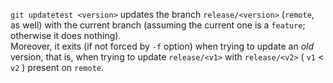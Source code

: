 ```git updatetest <version>``` updates the branch ```release/<version>``` (```remote```, as well) with the current branch (assuming the current one is a ```feature```; otherwise it does nothing).<br>
Moreover, it exits (if not forced by ```-f``` option) when trying to update an <i>old</i> version, that is, when trying to update ```release/<v1>``` with ```release/<v2>``` ( ```v1``` < ```v2``` ) present on ```remote```.
